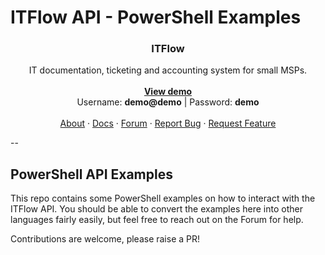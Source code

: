 ﻿# ITFlow API - PowerShell Examples

<div align="center">

  <h3 align="center">ITFlow</h3>

  <p align="center">
    IT documentation, ticketing and accounting system for small MSPs.
    <br />
    <br />
    <a href="https://demo.itflow.org"><strong>View demo</strong></a>
    <br />
    Username: <b>demo@demo</b> | Password: <b>demo</b>
    <br />
    <br />
    <a href="https://itflow.org/index.php?page=About">About</a>
    ·
    <a href="https://itflow.org/docs.php">Docs</a>
    ·
    <a href="https://forum.itflow.org/">Forum</a>
    ·
    <a href="https://github.com/itflow-org/itflow/issues">Report Bug</a>
    ·
    <a href="https://forum.itflow.org/t/features">Request Feature</a>
  </p>
</div>

--

## PowerShell API Examples

This repo contains some PowerShell examples on how to interact with the ITFlow API. You should be able to convert the examples here into other languages fairly easily, but feel free to reach out on the Forum for help.

Contributions are welcome, please raise a PR!
